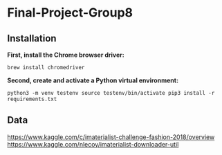 # Final-Project-Group8

## Installation

**First, install the Chrome browser driver:**

`brew install chromedriver`

**Second, create and activate a Python virtual environment:** 

`python3 -m venv testenv
source testenv/bin/activate
pip3 install -r requirements.txt`

## Data
https://www.kaggle.com/c/imaterialist-challenge-fashion-2018/overview
https://www.kaggle.com/nlecoy/imaterialist-downloader-util
